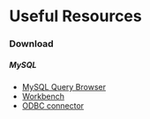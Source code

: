 # Useful Resources

### Download
##### MySQL
+ [MySQL Query Browser](https://downloads.mysql.com/archives/query/)
+ [Workbench](https://dev.mysql.com/downloads/workbench/)
+ [ODBC connector](https://downloads.mysql.com/archives/c-odbc/)
### 